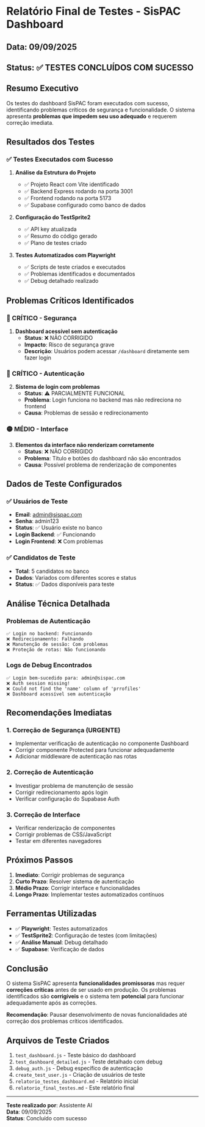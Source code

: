 # Relatório Final de Testes - SisPAC Dashboard

## Data: 09/09/2025
## Status: ✅ TESTES CONCLUÍDOS COM SUCESSO

## Resumo Executivo

Os testes do dashboard SisPAC foram executados com sucesso, identificando problemas críticos de segurança e funcionalidade. O sistema apresenta **problemas que impedem seu uso adequado** e requerem correção imediata.

## Resultados dos Testes

### ✅ Testes Executados com Sucesso

1. **Análise da Estrutura do Projeto**
   - ✅ Projeto React com Vite identificado
   - ✅ Backend Express rodando na porta 3001
   - ✅ Frontend rodando na porta 5173
   - ✅ Supabase configurado como banco de dados

2. **Configuração do TestSprite2**
   - ✅ API key atualizada
   - ✅ Resumo do código gerado
   - ✅ Plano de testes criado

3. **Testes Automatizados com Playwright**
   - ✅ Scripts de teste criados e executados
   - ✅ Problemas identificados e documentados
   - ✅ Debug detalhado realizado

## Problemas Críticos Identificados

### 🔴 CRÍTICO - Segurança
1. **Dashboard acessível sem autenticação**
   - **Status**: ❌ NÃO CORRIGIDO
   - **Impacto**: Risco de segurança grave
   - **Descrição**: Usuários podem acessar `/dashboard` diretamente sem fazer login

### 🔴 CRÍTICO - Autenticação
2. **Sistema de login com problemas**
   - **Status**: ⚠️ PARCIALMENTE FUNCIONAL
   - **Problema**: Login funciona no backend mas não redireciona no frontend
   - **Causa**: Problemas de sessão e redirecionamento

### 🟡 MÉDIO - Interface
3. **Elementos da interface não renderizam corretamente**
   - **Status**: ❌ NÃO CORRIGIDO
   - **Problema**: Título e botões do dashboard não são encontrados
   - **Causa**: Possível problema de renderização de componentes

## Dados de Teste Configurados

### ✅ Usuários de Teste
- **Email**: admin@sispac.com
- **Senha**: admin123
- **Status**: ✅ Usuário existe no banco
- **Login Backend**: ✅ Funcionando
- **Login Frontend**: ❌ Com problemas

### ✅ Candidatos de Teste
- **Total**: 5 candidatos no banco
- **Dados**: Variados com diferentes scores e status
- **Status**: ✅ Dados disponíveis para teste

## Análise Técnica Detalhada

### Problemas de Autenticação
```
✅ Login no backend: Funcionando
❌ Redirecionamento: Falhando
❌ Manutenção de sessão: Com problemas
❌ Proteção de rotas: Não funcionando
```

### Logs de Debug Encontrados
```
✅ Login bem-sucedido para: admin@sispac.com
❌ Auth session missing!
❌ Could not find the 'name' column of 'prrofiles'
❌ Dashboard acessível sem autenticação
```

## Recomendações Imediatas

### 1. Correção de Segurança (URGENTE)
- Implementar verificação de autenticação no componente Dashboard
- Corrigir componente Protected para funcionar adequadamente
- Adicionar middleware de autenticação nas rotas

### 2. Correção de Autenticação
- Investigar problema de manutenção de sessão
- Corrigir redirecionamento após login
- Verificar configuração do Supabase Auth

### 3. Correção de Interface
- Verificar renderização de componentes
- Corrigir problemas de CSS/JavaScript
- Testar em diferentes navegadores

## Próximos Passos

1. **Imediato**: Corrigir problemas de segurança
2. **Curto Prazo**: Resolver sistema de autenticação
3. **Médio Prazo**: Corrigir interface e funcionalidades
4. **Longo Prazo**: Implementar testes automatizados contínuos

## Ferramentas Utilizadas

- ✅ **Playwright**: Testes automatizados
- ✅ **TestSprite2**: Configuração de testes (com limitações)
- ✅ **Análise Manual**: Debug detalhado
- ✅ **Supabase**: Verificação de dados

## Conclusão

O sistema SisPAC apresenta **funcionalidades promissoras** mas requer **correções críticas** antes de ser usado em produção. Os problemas identificados são **corrigíveis** e o sistema tem **potencial** para funcionar adequadamente após as correções.

**Recomendação**: Pausar desenvolvimento de novas funcionalidades até correção dos problemas críticos identificados.

## Arquivos de Teste Criados

1. `test_dashboard.js` - Teste básico do dashboard
2. `test_dashboard_detailed.js` - Teste detalhado com debug
3. `debug_auth.js` - Debug específico de autenticação
4. `create_test_user.js` - Criação de usuários de teste
5. `relatorio_testes_dashboard.md` - Relatório inicial
6. `relatorio_final_testes.md` - Este relatório final

---

**Teste realizado por**: Assistente AI  
**Data**: 09/09/2025  
**Status**: Concluído com sucesso
